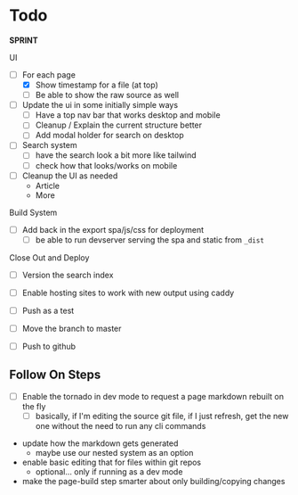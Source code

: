 # Todo

**SPRINT**

UI

* [ ] For each page
    * [x] Show timestamp for a file (at top)
    * [ ] Be able to show the raw source as well
* [ ] Update the ui in some initially simple ways
    * [ ] Have a top nav bar that works desktop and mobile
    * [ ] Cleanup / Explain the current structure better
    * [ ] Add modal holder for search on desktop
* [ ] Search system
    * [ ] have the search look a bit more like tailwind
    * [ ] check how that looks/works on mobile
* [ ] Cleanup the UI as needed
    * Article
    * More


Build System

* [ ] Add back in the export spa/js/css for deployment
    * [ ] be able to run devserver serving the spa and static from `_dist`

Close Out and Deploy

* [ ] Version the search index
* [ ] Enable hosting sites to work with new output using caddy
* [ ] Push as a test
* [ ] Move the branch to master
* [ ] Push to github


## Follow On Steps

* [ ] Enable the tornado in dev mode to request a page markdown rebuilt on the fly
    * [ ] basically, if I'm editing the source git file, if I just refresh, get the new one
          without the need to run any cli commands
* update how the markdown gets generated
    * maybe use our nested system as an option
* enable basic editing that for files within git repos
    * optional... only if running as a dev mode
* make the page-build step smarter about only building/copying changes
